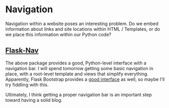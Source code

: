 # Navigation

Navigation within a website poses an interesting problem. Do we embed information about links and site locations within HTML / Templates, or do we place this information within our Python code?

## [Flask-Nav](http://pythonhosted.org/flask-nav/)

The above package provides a good, Python-level interface with a navigation bar. I will spend tomorrow getting some basic navigation in place, with a root-level template and views that simplify everything. Apparently, Flask Bootstrap provides a [good interface](http://pythonhosted.org/Flask-Bootstrap/nav.html) as well, so maybe I'll try fiddling with this. 

Ultimately, I think getting a proper navigation bar is an important step toward having a solid blog.
